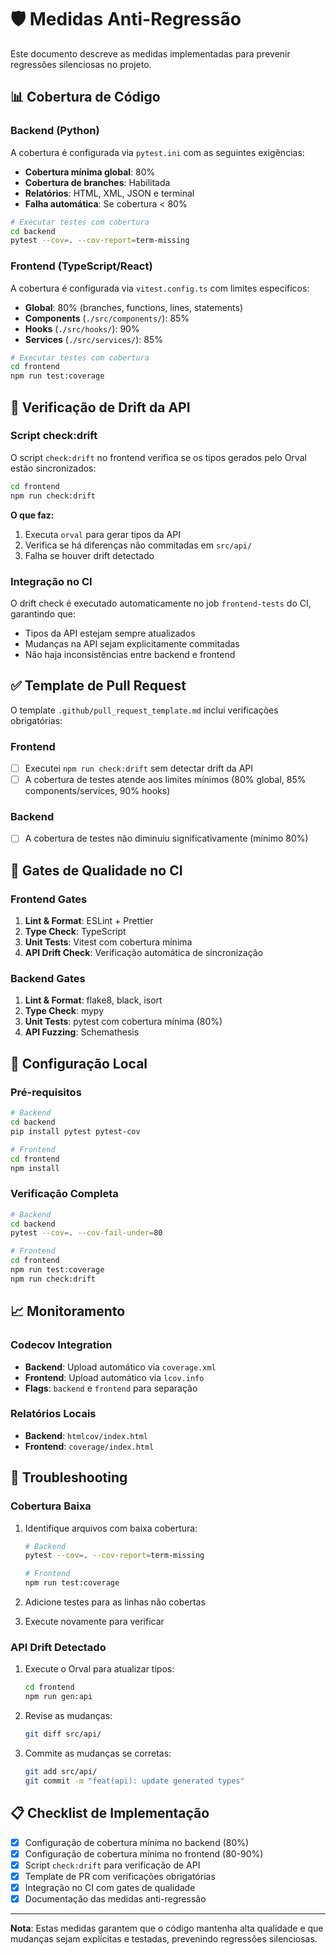 # 🛡️ Medidas Anti-Regressão

Este documento descreve as medidas implementadas para prevenir regressões silenciosas no projeto.

## 📊 Cobertura de Código

### Backend (Python)

A cobertura é configurada via `pytest.ini` com as seguintes exigências:

- **Cobertura mínima global**: 80%
- **Cobertura de branches**: Habilitada
- **Relatórios**: HTML, XML, JSON e terminal
- **Falha automática**: Se cobertura < 80%

```bash
# Executar testes com cobertura
cd backend
pytest --cov=. --cov-report=term-missing
```

### Frontend (TypeScript/React)

A cobertura é configurada via `vitest.config.ts` com limites específicos:

- **Global**: 80% (branches, functions, lines, statements)
- **Components** (`./src/components/`): 85%
- **Hooks** (`./src/hooks/`): 90%
- **Services** (`./src/services/`): 85%

```bash
# Executar testes com cobertura
cd frontend
npm run test:coverage
```

## 🔄 Verificação de Drift da API

### Script check:drift

O script `check:drift` no frontend verifica se os tipos gerados pelo Orval estão sincronizados:

```bash
cd frontend
npm run check:drift
```

**O que faz:**
1. Executa `orval` para gerar tipos da API
2. Verifica se há diferenças não commitadas em `src/api/`
3. Falha se houver drift detectado

### Integração no CI

O drift check é executado automaticamente no job `frontend-tests` do CI, garantindo que:
- Tipos da API estejam sempre atualizados
- Mudanças na API sejam explicitamente commitadas
- Não haja inconsistências entre backend e frontend

## ✅ Template de Pull Request

O template `.github/pull_request_template.md` inclui verificações obrigatórias:

### Frontend
- [ ] Executei `npm run check:drift` sem detectar drift da API
- [ ] A cobertura de testes atende aos limites mínimos (80% global, 85% components/services, 90% hooks)

### Backend
- [ ] A cobertura de testes não diminuiu significativamente (mínimo 80%)

## 🚫 Gates de Qualidade no CI

### Frontend Gates
1. **Lint & Format**: ESLint + Prettier
2. **Type Check**: TypeScript
3. **Unit Tests**: Vitest com cobertura mínima
4. **API Drift Check**: Verificação automática de sincronização

### Backend Gates
1. **Lint & Format**: flake8, black, isort
2. **Type Check**: mypy
3. **Unit Tests**: pytest com cobertura mínima (80%)
4. **API Fuzzing**: Schemathesis

## 🔧 Configuração Local

### Pré-requisitos

```bash
# Backend
cd backend
pip install pytest pytest-cov

# Frontend
cd frontend
npm install
```

### Verificação Completa

```bash
# Backend
cd backend
pytest --cov=. --cov-fail-under=80

# Frontend
cd frontend
npm run test:coverage
npm run check:drift
```

## 📈 Monitoramento

### Codecov Integration

- **Backend**: Upload automático via `coverage.xml`
- **Frontend**: Upload automático via `lcov.info`
- **Flags**: `backend` e `frontend` para separação

### Relatórios Locais

- **Backend**: `htmlcov/index.html`
- **Frontend**: `coverage/index.html`

## 🚨 Troubleshooting

### Cobertura Baixa

1. Identifique arquivos com baixa cobertura:
   ```bash
   # Backend
   pytest --cov=. --cov-report=term-missing
   
   # Frontend
   npm run test:coverage
   ```

2. Adicione testes para as linhas não cobertas
3. Execute novamente para verificar

### API Drift Detectado

1. Execute o Orval para atualizar tipos:
   ```bash
   cd frontend
   npm run gen:api
   ```

2. Revise as mudanças:
   ```bash
   git diff src/api/
   ```

3. Commite as mudanças se corretas:
   ```bash
   git add src/api/
   git commit -m "feat(api): update generated types"
   ```

## 📋 Checklist de Implementação

- [x] Configuração de cobertura mínima no backend (80%)
- [x] Configuração de cobertura mínima no frontend (80-90%)
- [x] Script `check:drift` para verificação de API
- [x] Template de PR com verificações obrigatórias
- [x] Integração no CI com gates de qualidade
- [x] Documentação das medidas anti-regressão

---

**Nota**: Estas medidas garantem que o código mantenha alta qualidade e que mudanças sejam explícitas e testadas, prevenindo regressões silenciosas.